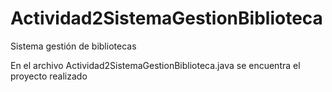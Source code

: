 # Actividad2SistemaGestionBiblioteca
Sistema gestión de bibliotecas

En el archivo Actividad2SistemaGestionBiblioteca.java se encuentra el proyecto realizado
